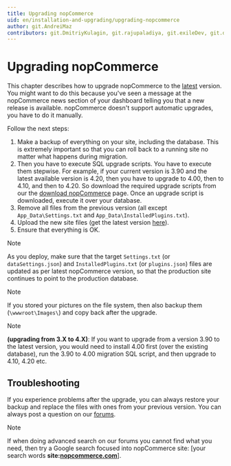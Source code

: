 ```yaml
---
title: Upgrading nopCommerce
uid: en/installation-and-upgrading/upgrading-nopcommerce
author: git.AndreiMaz
contributors: git.DmitriyKulagin, git.rajupaladiya, git.exileDev, git.dunaenko
---
```


# Upgrading nopCommerce

This chapter describes how to upgrade nopCommerce to the [latest](https://www.nopcommerce.com/download-nopcommerce) version. You might want to do this because you've seen a message at the nopCommerce news section of your dashboard telling you that a new release is available. nopCommerce doesn't support automatic upgrades, you have to do it manually.

Follow the next steps:

1. Make a backup of everything on your site, including the database. This is extremely important so that you can roll back to a running site no matter what happens during migration.
1. Then you have to execute SQL upgrade scripts. You have to execute them stepwise. For example, if your current version is 3.90 and the latest available version is 4.20, then you have to upgrade to 4.00, then to 4.10, and then to 4.20. So download the required upgrade scripts from our the [download nopCommerce](https://www.nopcommerce.com/download-nopcommerce) page. Once an upgrade script is downloaded, execute it over your database.
1. Remove all files from the previous version (all except `App_Data\Settings.txt` and `App_Data\InstalledPlugins.txt`).
1. Upload the new site files (get the latest version [here](https://www.nopcommerce.com/download-nopcommerce)).
1. Ensure that everything is OK.

> [!NOTE]
> 
> As you deploy, make sure that the target `Settings.txt` (or `dataSettings.json`) and `InstalledPlugins.txt` (or `plugins.json`) files are updated as per latest nopCommerce version, so that the production site continues to point to the production database.

> [!NOTE] 
> If you stored your pictures on the file system, then also backup them (`\wwwroot\Images\`) and copy back after the upgrade.

> [!NOTE] 
> **(upgrading from 3.X to 4.X)**: If you want to upgrade from a version 3.90 to the latest version, you would need to install 4.00 first (over the existing database), run the 3.90 to 4.00 migration SQL script, and then upgrade to 4.10, 4.20 etc.

## Troubleshooting

If you experience problems after the upgrade, you can always restore your backup and replace the files with ones from your previous version. You can always post a question on our [forums](https://www.nopcommerce.com/boards/).

> [!Note]
> 
> If when doing advanced search on our forums you cannot find what you need, then try a Google search focused into nopCommerce site: [your search words **site:[nopcommerce.com](https://www.nopcommerce.com/ "nopcommerce.com")**].
